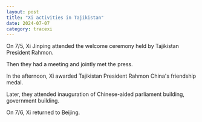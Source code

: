 ```yaml
---
layout: post
title: "Xi activities in Tajikistan"
date: 2024-07-07
category: tracexi
---
```


On 7/5, Xi Jinping attended the welcome ceremony held by Tajikistan President Rahmon.

Then they had a meeting and jointly met the press.

In the afternoon, Xi awarded Tajikistan President Rahmon China's friendship medal.

Later, they attended inauguration of Chinese-aided parliament building, government building.

On 7/6, Xi returned to Beijing.